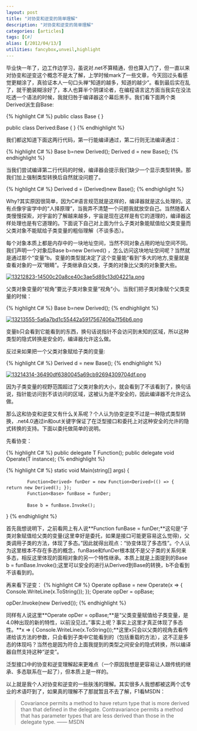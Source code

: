 ```yaml
---
layout: post
title: "对协变和逆变的简单理解"
description: "对协变和逆变的简单理解"
categories: [articles]
tags: [C#]
alias: [/2012/04/13/]
utilities: fancybox,unveil,highlight
---
```


毕业快一年了，边工作边学习，虽说对.net不算精通，但也算入门了，但一直以来对协变和逆变这个概念不是太了解，上学时候mark了一些文章，今天回过头看感觉更糊涂了，真验证本人一句口头禅“知道的越多，知道的越少”。看到最后实在乱了，就干脆装糊涂好了，本人也算半个阴谋论者，在编程语言这方面当我实在没法吃透一个语法的时候，我就归咎于编译器这个幕后黑手。我们看下面两个类Derived派生自Base:

{% highlight C# %}
public class Base
{
}

public class Derived:Base
{
}
{% endhighlight %}

我们都这知道下面这两行代码，第一行能编译通过，第二行则无法编译通过：

{% highlight C# %}
Base b=new Derived();
Derived d = new Base();
{% endhighlight %}

当我们尝试编译第二行代码的时候，编译器会提示我们缺少一个显示类型转换。那我们加上强制类型转换后自然就没问题了。

{% highlight C# %}
Derived d = (Derived)new Base();
{% endhighlight %}

Why?其实原因很简单，因为C#语言规范就是这样的，编译器就是这么处理的。这有点像宇宙学中的“人择原理”，当我弄不清楚一个问题我就放空自己。当然随着人类慢慢探索，对宇宙的了解越来越多，宇宙是现在这样是有它的道理的，编译器这样处理也是有它道理的。下面说下自己对上面为什么子类对象能赋值给父类变量而父类对象不能赋给子类变量的粗俗理解（不谈多态）。

每个对象本质上都是内存中的一块地址空间，当然不同对象占用的地址空间不同。我们声明一个对象后Base  b=new Derived() ，怎么访问这块地址空间呢？当然就是通过那个“变量”b。变量的类型就决定了这个变量能“看到”多大的地方,变量就是查看对象的一双“眼睛”。子类继承自父类，子类的对象比父类的对象要大些。

<a class="post-image" href="/assets/images/posts/13212823-14500c20a8ce40c3ae5d89c13d04221a.png">
<img itemprop="image" data-src="/assets/images/posts/13212823-14500c20a8ce40c3ae5d89c13d04221a.png" src="/assets/js/unveil/loader.gif" alt="13212823-14500c20a8ce40c3ae5d89c13d04221a.png" />
</a>

父类对象变量的“视角”要比子类对象变量“视角”小。当我们把子类对象赋个父类变量的时候：

{% highlight C# %}
Base b=new Derived();
{% endhighlight %}

<a class="post-image" href="/assets/images/posts/13213555-5a6a7bd1c55442a5917567406a7f56b6.png">
<img itemprop="image" data-src="/assets/images/posts/13213555-5a6a7bd1c55442a5917567406a7f56b6.png" src="/assets/js/unveil/loader.gif" alt="13213555-5a6a7bd1c55442a5917567406a7f56b6.png" />
</a>

变量b只会看到它能看到的东西，换句话说指针不会访问到未知的区域，所以这种类型的隐式转换是安全的，编译器允许这么做。

反过来如果把一个父类对象赋给子类的变量:

{% highlight C# %}
Derived d = new Base();
{% endhighlight %}

<a class="post-image" href="/assets/images/posts/13214314-36490df6380045a69cb92694309704df.png">
<img itemprop="image" data-src="/assets/images/posts/13214314-36490df6380045a69cb92694309704df.png" src="/assets/js/unveil/loader.gif" alt="13214314-36490df6380045a69cb92694309704df.png" />
</a>

因为子类变量的视野范围超过了父类对象的大小，就会看到了不该看到了，换句话说，指针能访问到不该访问的区域，这被认为是不安全的，因此编译器不允许这么做。

那么这和协变和逆变又有什么关系呢？个人认为协变逆变不过是一种隐式类型转换，.net4.0通过in和out关键字保证了在泛型接口和委托上对这种安全的允许的隐式转换的支持。下面以委托做简单的说明。

先看协变：

{% highlight C# %}
public delegate T Function<out T>();
public delegate void Operate<in T>(T instance);
{% endhighlight %}

{% highlight C# %}
static void Main(string[] args)
{

            Function<Derived> funDer = new Function<Derived>(() => { return new Derived(); });
            Function<Base> funBase = funDer;

            Base b = funBase.Invoke();
}
{% endhighlight %}

首先我想说明下，之前看网上有人说**Function<Base> funBase = funDer;**这句是“子类对象赋值给父类的变量(这里幸好是委托，如果是接口可能更容易这么觉得)，父类调用子类的方法，体现了多态。”因此就得出观点：“协变体现了多态性”。个人认为这里根本不存在多态的概念，funBase和funDer根本就不是父子类的关系何来多态，相反这里体现的面相对象的另一个特性继承。本质上就是上面提到的Base b = funBase.Invoke();这里可以安全的进行从Derived到Base的转换，b不会看到不该看到的。

再来看下逆变：
{% highlight C# %}
Operate<Base> opBase = new Operate<Base>(x => { Console.WriteLine(x.ToString()); });
Operate<Derived> opDer = opBase;

opDer.Invoke(new Derived());
{% endhighlight %}

同样有人说这里**Operate<Derived> opDer = opBase;**是“父类变量赋值给子类变量，是4.0种出现的新的特性，以前没见过。”事实上呢？事实上这里才真正体现了多态性。**x => { Console.WriteLine(x.ToString());**这里x只会以父类的视角去看传递给该方法的参数，只会看到子类中它能看到的（包括重载的方法），这不正是多态的体现吗？当然也是因为符合上面我提到的类型之间安全的隐式转换，所以编译器自然支持这种“逆变”。

泛型接口中的协变和逆变理解起来更难点（一个原因我想是更容易让人跟传统的继承、多态联系在一起了），但本质上是一样的。

以上就是我个人对协变和逆变的一些肤浅的理解。其实很多人我想都被这两个忒专业的术语吓到了，如果真的理解不了那就暂且不去了解，F1看MSDN：

> Covariance permits a method to have return type that is more derived than that defined in the delegate. Contravariance permits a method that has parameter types that are less derived than those in the delegate type. —— MSDN